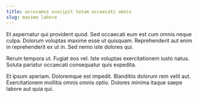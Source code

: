 ```yaml
---
title: accusamus suscipit totam occaecati omnis
slug: maxime labore
---
```


Et aspernatur qui provident quod. Sed occaecati eum est cum omnis neque culpa. Dolorum voluptas maxime esse ut quisquam. Reprehenderit aut enim in reprehenderit ex ut in. Sed nemo iste dolores qui.

Rerum tempora ut. Fugiat eos vel. Iste voluptas exercitationem iusto natus. Soluta pariatur occaecati consequatur quis expedita.

Et ipsum aperiam. Doloremque est impedit. Blanditiis dolorum rem velit aut. Exercitationem mollitia omnis omnis optio. Dolores minima itaque saepe labore aut quia qui.
